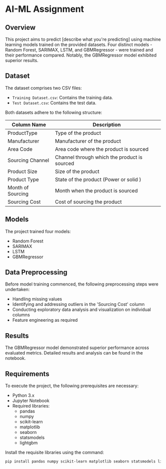# AI-ML Assignment

## Overview

This project aims to predict [describe what you're predicting] using machine learning models trained on the provided datasets. Four distinct models - Random Forest, SARIMAX, LSTM, and GBMRegressor - were trained and their performance compared. Notably, the GBMRegressor model exhibited superior results.

## Dataset

The dataset comprises two CSV files:

- `Training Dataset.csv`: Contains the training data.
- `Test Dataset.csv`: Contains the test data.

Both datasets adhere to the following structure:

| Column Name      | Description                               |
|------------------|-------------------------------------------|
| ProductType      | Type of the product                       |
| Manufacturer     | Manufacturer of the product               |
| Area Code        | Area code where the product is sourced    |
| Sourcing Channel | Channel through which the product is sourced |
| Product Size     | Size of the product                       |
| Product Type     | State of the product (Power or solid )    |
| Month of Sourcing| Month when the product is sourced         |
| Sourcing Cost    | Cost of sourcing the product              |

## Models

The project trained four models:

- Random Forest
- SARIMAX
- LSTM
- GBMRegressor

## Data Preprocessing

Before model training commenced, the following preprocessing steps were undertaken:

- Handling missing values
- Identifying and addressing outliers in the 'Sourcing Cost' column
- Conducting exploratory data analysis and visualization on individual columns
- Feature engineering as required

## Results

The GBMRegressor model demonstrated superior performance across evaluated metrics. Detailed results and analysis can be found in the notebook.

## Requirements

To execute the project, the following prerequisites are necessary:

- Python 3.x
- Jupyter Notebook
- Required libraries:
  - pandas
  - numpy
  - scikit-learn
  - matplotlib
  - seaborn
  - statsmodels
  - lightgbm

Install the requisite libraries using the command:

```bash
pip install pandas numpy scikit-learn matplotlib seaborn statsmodels lightgbm

